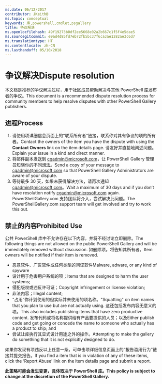 ```yaml
---
ms.date: 06/12/2017
contributor: JKeithB
ms.topic: conceptual
keywords: 库,powershell,cmdlet,psgallery
title: 争议解决
ms.openlocfilehash: 49f19273b0df2ee5668e02a2b667c1f5f4e5dae5
ms.sourcegitcommit: e9ad4d85fd7eb72fb5bc37f6ca3ae1282ae3c6d7
ms.translationtype: HT
ms.contentlocale: zh-CN
ms.lasthandoff: 05/10/2018
---
```

# <a name="dispute-resolution"></a><span data-ttu-id="f315d-103">争议解决</span><span class="sxs-lookup"><span data-stu-id="f315d-103">Dispute resolution</span></span>

<span data-ttu-id="f315d-104">本文档是推荐的争议解决过程，用于社区成员帮助解决与其他 PowerShell 库发布者的争议。</span><span class="sxs-lookup"><span data-stu-id="f315d-104">This document is a recommended dispute resolution process for community members to help resolve disputes with other PowerShell Gallery publishers.</span></span>

## <a name="process"></a><span data-ttu-id="f315d-105">进程</span><span class="sxs-lookup"><span data-stu-id="f315d-105">Process</span></span>

1. <span data-ttu-id="f315d-106">请使用项详细信息页面上的“联系所有者”链接，联系你对其有争议的项的所有者。</span><span class="sxs-lookup"><span data-stu-id="f315d-106">Contact the owners of the item you have the dispute with using the **Contact Owners** link on the item details page.</span></span>
<span data-ttu-id="f315d-107">请友好并直接地阐述问题。</span><span class="sxs-lookup"><span data-stu-id="f315d-107">Explain your issue in a kind and direct manner.</span></span>
2. <span data-ttu-id="f315d-108">将邮件副本发送到 [cgadmin@microsoft.com](mailto:cgadmin@microsoft.com)，让 PowerShell Gallery 管理员知晓你的不同想法。</span><span class="sxs-lookup"><span data-stu-id="f315d-108">Send a copy of your message to [cgadmin@microsoft.com](mailto:cgadmin@microsoft.com) so that PowerShell Gallery Administrators are aware of your dispute.</span></span>
3. <span data-ttu-id="f315d-109">等待最多 30 天，如果未获得解决方法，请再次通知 [cgadmin@microsoft.com](mailto:cgadmin@microsoft.com)。</span><span class="sxs-lookup"><span data-stu-id="f315d-109">Wait a maximum of 30 days and if you don’t have resolution notify [cgadmin@microsoft.com](mailto:cgadmin@microsoft.com) again.</span></span>
<span data-ttu-id="f315d-110">PowerShellGallery.com 支持团队将介入，尝试解决此问题。</span><span class="sxs-lookup"><span data-stu-id="f315d-110">The PowerShellGallery.com support team will get involved and try to work this out.</span></span>


## <a name="prohibited-use"></a><span data-ttu-id="f315d-111">禁止的内容</span><span class="sxs-lookup"><span data-stu-id="f315d-111">Prohibited Use</span></span>

<span data-ttu-id="f315d-112">公共 PowerShell 库中不允许存在以下内容，并将不经讨论立即删除。</span><span class="sxs-lookup"><span data-stu-id="f315d-112">The following things are not allowed on the public PowerShell Gallery and will be immediately removed without discussion.</span></span>  <span data-ttu-id="f315d-113">如删除项，将告知其所有者。</span><span class="sxs-lookup"><span data-stu-id="f315d-113">Item owners will be notified if their item is removed.</span></span>

- <span data-ttu-id="f315d-114">恶意软件、广告软件或任何类型的间谍软件</span><span class="sxs-lookup"><span data-stu-id="f315d-114">Malware, adware, or any kind of spyware</span></span>
- <span data-ttu-id="f315d-115">设计用于危害用户系统的项；</span><span class="sxs-lookup"><span data-stu-id="f315d-115">Items that are designed to harm the user systems;</span></span>
- <span data-ttu-id="f315d-116">侵犯版权或违反许可证；</span><span class="sxs-lookup"><span data-stu-id="f315d-116">Copyright infringement or license violation;</span></span>
- <span data-ttu-id="f315d-117">非法内容；</span><span class="sxs-lookup"><span data-stu-id="f315d-117">Illegal content;</span></span>
- <span data-ttu-id="f315d-118">“占用”你计划使用的但实际并未使用的项名称。</span><span class="sxs-lookup"><span data-stu-id="f315d-118">"Squatting" on item names that you plan to use but are not actually using.</span></span> <span data-ttu-id="f315d-119">这还包括发布内容无意义的项。</span><span class="sxs-lookup"><span data-stu-id="f315d-119">This also includes publishing items that have zero productive content.</span></span>
<span data-ttu-id="f315d-120">发布代码或将名称提供给有产品要提供的人员；以及</span><span class="sxs-lookup"><span data-stu-id="f315d-120">Either publish code and get going or concede the name to someone who actually has a product to ship; and</span></span>
- <span data-ttu-id="f315d-121">尝试让库执行其显式设计用途之外的操作。</span><span class="sxs-lookup"><span data-stu-id="f315d-121">Attempting to make the gallery do something that it is not explicitly designed to do.</span></span>


<span data-ttu-id="f315d-122">如果你发现有项违反以上任意一条，可单击项详细信息页面上的“报告滥用行为”链接并提交报告。</span><span class="sxs-lookup"><span data-stu-id="f315d-122">If you find a item that is in violation of any of these items, click the ‘Report Abuse’ link on the item details page and submit a report.</span></span>

<span data-ttu-id="f315d-123">**此策略可能会发生变更，具体取决于 PowerShell 库。**</span><span class="sxs-lookup"><span data-stu-id="f315d-123">**This policy is subject to change at the discretion of the PowerShell Gallery.**</span></span>